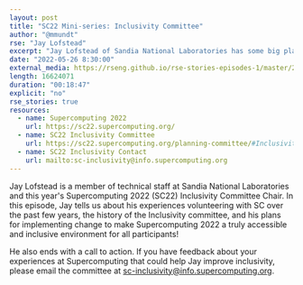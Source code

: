 ```yaml
---
layout: post
title: "SC22 Mini-series: Inclusivity Committee"
author: "@mmundt"
rse: "Jay Lofstead"
excerpt: "Jay Lofstead of Sandia National Laboratories has some big plans for the Inclusivity Committee at Supercomputing 2022."
date: "2022-05-26 8:30:00"
external_media: https://rseng.github.io/rse-stories-episodes-1/master/2022/rse-stories-lofstead-mini-series-miranda-1.mp3
length: 16624071
duration: "00:18:47"
explicit: "no"
rse_stories: true
resources:
  - name: Supercomputing 2022
    url: https://sc22.supercomputing.org/
  - name: SC22 Inclusivity Committee
    url: https://sc22.supercomputing.org/planning-committee/#Inclusivity
  - name: SC22 Inclusivity Contact
    url: mailto:sc-inclusivity@info.supercomputing.org
--- 
```


Jay Lofstead is a member of technical staff at Sandia National Laboratories
and this year's Supercomputing 2022 (SC22) Inclusivity Committee Chair. In this
episode, Jay tells us about his experiences volunteering with SC over the past
few years, the history of the Inclusivity committee, and his plans for
implementing change to make Supercomputing 2022 a truly accessible and
inclusive environment for all participants!

He also ends with a call to action. If you have feedback about your experiences
at Supercomputing that could help Jay improve inclusivity, please email the
committee at [sc-inclusivity@info.supercomputing.org](mailto:sc-inclusivity@info.supercomputing.org).

